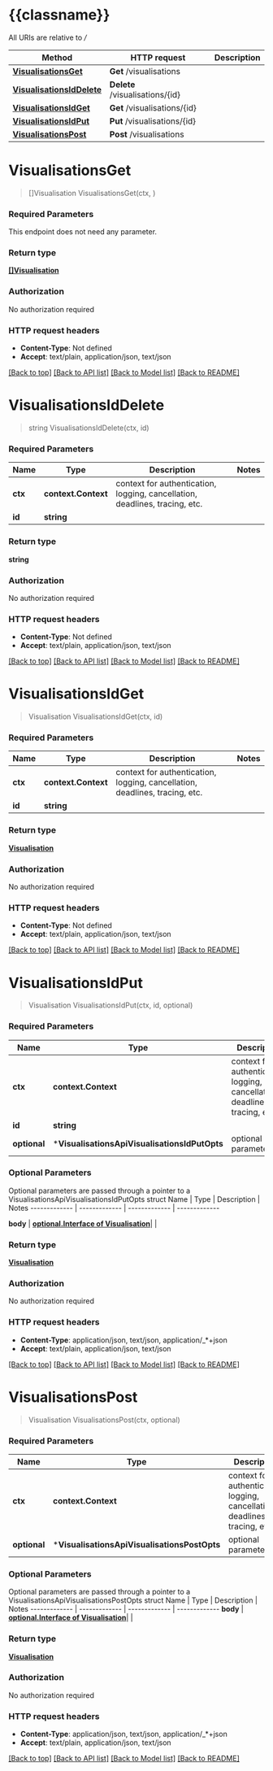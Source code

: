 # {{classname}}

All URIs are relative to */*

Method | HTTP request | Description
------------- | ------------- | -------------
[**VisualisationsGet**](VisualisationsApi.md#VisualisationsGet) | **Get** /visualisations | 
[**VisualisationsIdDelete**](VisualisationsApi.md#VisualisationsIdDelete) | **Delete** /visualisations/{id} | 
[**VisualisationsIdGet**](VisualisationsApi.md#VisualisationsIdGet) | **Get** /visualisations/{id} | 
[**VisualisationsIdPut**](VisualisationsApi.md#VisualisationsIdPut) | **Put** /visualisations/{id} | 
[**VisualisationsPost**](VisualisationsApi.md#VisualisationsPost) | **Post** /visualisations | 

# **VisualisationsGet**
> []Visualisation VisualisationsGet(ctx, )


### Required Parameters
This endpoint does not need any parameter.

### Return type

[**[]Visualisation**](Visualisation.md)

### Authorization

No authorization required

### HTTP request headers

 - **Content-Type**: Not defined
 - **Accept**: text/plain, application/json, text/json

[[Back to top]](#) [[Back to API list]](../README.md#documentation-for-api-endpoints) [[Back to Model list]](../README.md#documentation-for-models) [[Back to README]](../README.md)

# **VisualisationsIdDelete**
> string VisualisationsIdDelete(ctx, id)


### Required Parameters

Name | Type | Description  | Notes
------------- | ------------- | ------------- | -------------
 **ctx** | **context.Context** | context for authentication, logging, cancellation, deadlines, tracing, etc.
  **id** | **string**|  | 

### Return type

**string**

### Authorization

No authorization required

### HTTP request headers

 - **Content-Type**: Not defined
 - **Accept**: text/plain, application/json, text/json

[[Back to top]](#) [[Back to API list]](../README.md#documentation-for-api-endpoints) [[Back to Model list]](../README.md#documentation-for-models) [[Back to README]](../README.md)

# **VisualisationsIdGet**
> Visualisation VisualisationsIdGet(ctx, id)


### Required Parameters

Name | Type | Description  | Notes
------------- | ------------- | ------------- | -------------
 **ctx** | **context.Context** | context for authentication, logging, cancellation, deadlines, tracing, etc.
  **id** | **string**|  | 

### Return type

[**Visualisation**](Visualisation.md)

### Authorization

No authorization required

### HTTP request headers

 - **Content-Type**: Not defined
 - **Accept**: text/plain, application/json, text/json

[[Back to top]](#) [[Back to API list]](../README.md#documentation-for-api-endpoints) [[Back to Model list]](../README.md#documentation-for-models) [[Back to README]](../README.md)

# **VisualisationsIdPut**
> Visualisation VisualisationsIdPut(ctx, id, optional)


### Required Parameters

Name | Type | Description  | Notes
------------- | ------------- | ------------- | -------------
 **ctx** | **context.Context** | context for authentication, logging, cancellation, deadlines, tracing, etc.
  **id** | **string**|  | 
 **optional** | ***VisualisationsApiVisualisationsIdPutOpts** | optional parameters | nil if no parameters

### Optional Parameters
Optional parameters are passed through a pointer to a VisualisationsApiVisualisationsIdPutOpts struct
Name | Type | Description  | Notes
------------- | ------------- | ------------- | -------------

 **body** | [**optional.Interface of Visualisation**](Visualisation.md)|  | 

### Return type

[**Visualisation**](Visualisation.md)

### Authorization

No authorization required

### HTTP request headers

 - **Content-Type**: application/json, text/json, application/_*+json
 - **Accept**: text/plain, application/json, text/json

[[Back to top]](#) [[Back to API list]](../README.md#documentation-for-api-endpoints) [[Back to Model list]](../README.md#documentation-for-models) [[Back to README]](../README.md)

# **VisualisationsPost**
> Visualisation VisualisationsPost(ctx, optional)


### Required Parameters

Name | Type | Description  | Notes
------------- | ------------- | ------------- | -------------
 **ctx** | **context.Context** | context for authentication, logging, cancellation, deadlines, tracing, etc.
 **optional** | ***VisualisationsApiVisualisationsPostOpts** | optional parameters | nil if no parameters

### Optional Parameters
Optional parameters are passed through a pointer to a VisualisationsApiVisualisationsPostOpts struct
Name | Type | Description  | Notes
------------- | ------------- | ------------- | -------------
 **body** | [**optional.Interface of Visualisation**](Visualisation.md)|  | 

### Return type

[**Visualisation**](Visualisation.md)

### Authorization

No authorization required

### HTTP request headers

 - **Content-Type**: application/json, text/json, application/_*+json
 - **Accept**: text/plain, application/json, text/json

[[Back to top]](#) [[Back to API list]](../README.md#documentation-for-api-endpoints) [[Back to Model list]](../README.md#documentation-for-models) [[Back to README]](../README.md)

